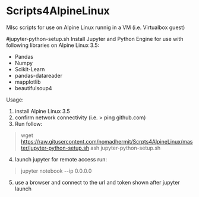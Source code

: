 # Scripts4AlpineLinux
MIsc scripts for use on Alpine Linux runnig in a VM (i.e. Virtualbox guest)

#jupyter-python-setup.sh
 Install Jupyter and Python Engine for use with following libraries on Alpine Linux 3.5:
 - Pandas
 - Numpy 
 - Scikit-Learn
 - pandas-datareader
 - mapplotlib
 - beautifulsoup4
 
 Usage:
 
  1. install Alpine Linux 3.5
  2. confirm network connectivity (i.e. > ping github.com)
  3. Run follow:
  >   wget https://raw.gitusercontent.com/nomadhermit/Scrpts4AlpineLinux/master/jupyter-python-setup.sh
  >   ash jupyter-python-setup.sh
     
  4. launch jupyter for remote access run:
  >   jupyter notebook --ip 0.0.0.0
     
  5. use a browser and connect to the url and token shown after jupyter launch

